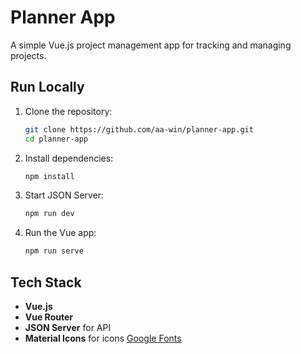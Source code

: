 # Planner App

A simple Vue.js project management app for tracking and managing projects.

## Run Locally

1. Clone the repository:

   ```bash
   git clone https://github.com/aa-win/planner-app.git
   cd planner-app

2. Install dependencies:
   
   ```bash
   npm install

3. Start JSON Server:

    ```bash
    npm run dev

4. Run the Vue app:

    ```bash
    npm run serve
    ```

## Tech Stack

- **Vue.js**
- **Vue Router**
- **JSON Server** for API
- **Material Icons** for icons [Google Fonts](https://fonts.googleapis.com/icon?family=Material+Icons)




      


